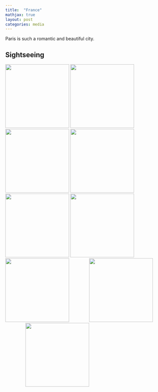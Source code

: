 ```yaml
---
title:  "France"
mathjax: true
layout: post
categories: media
---
```


Paris is such a romantic and beautiful city.

## Sightseeing
<img src="https://github.com/ZhichenOu/ZhichenOu.github.io/assets/140627294/44742a1e-0724-4fe8-8a3e-3bf0cad11621" width="200">
<img src="https://github.com/ZhichenOu/ZhichenOu.github.io/assets/140627294/3bf1233f-7807-420f-82fc-3a958bc87ac7" width="200">
<img src="https://github.com/ZhichenOu/ZhichenOu.github.io/assets/140627294/6c5efcfe-d17b-492a-acac-ae1f648d7160" width="200">
<img src="https://github.com/ZhichenOu/ZhichenOu.github.io/assets/140627294/cb832db2-f5ac-40df-928c-5cc7f9018979" width="200">
<img src="https://github.com/ZhichenOu/ZhichenOu.github.io/assets/140627294/ec8bfe91-2763-444e-a0cb-347fcf5f6708" width="200">
<img src="https://github.com/ZhichenOu/ZhichenOu.github.io/assets/140627294/f978d969-ac35-4141-b805-0447513afd98" width="200">
<img src="https://github.com/ZhichenOu/ZhichenOu.github.io/assets/140627294/6fb9d835-632c-4635-a6e1-653a25969df4" width="200">&nbsp;&nbsp;&nbsp;&nbsp;&nbsp;&nbsp;&nbsp;&nbsp;&nbsp;&nbsp;&nbsp;&nbsp;&nbsp;&nbsp;&nbsp;
<img src="https://github.com/ZhichenOu/ZhichenOu.github.io/assets/140627294/a6d28d91-e715-4d93-9b81-2e814f44c4f4" width="200">&nbsp;&nbsp;&nbsp;&nbsp;&nbsp;&nbsp;&nbsp;&nbsp;&nbsp;&nbsp;&nbsp;&nbsp;&nbsp;&nbsp;&nbsp;
<img src="https://github.com/ZhichenOu/ZhichenOu.github.io/assets/140627294/8aeb1b5a-077e-4fa0-a317-02a65ba6d1ad" width="200">
